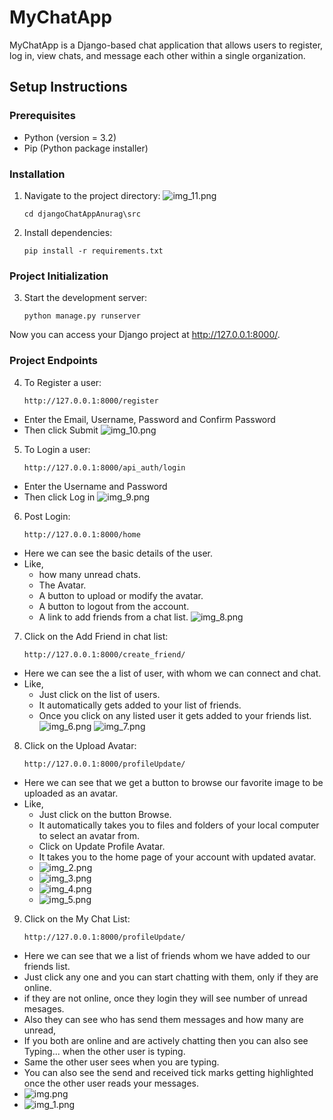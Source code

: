 # MyChatApp

MyChatApp is a Django-based chat application that allows users to register, log in, view chats, and message each other within a single organization.

## Setup Instructions

### Prerequisites

- Python (version = 3.2)
- Pip (Python package installer)

### Installation

1. Navigate to the project directory:
![img_11.png](img_11.png)
    ```
    cd djangoChatAppAnurag\src
    ```

2. Install dependencies:

    ```
    pip install -r requirements.txt
    ```

### Project Initialization

3. Start the development server:

    ```
    python manage.py runserver
    ```

Now you can access your Django project at http://127.0.0.1:8000/.


### Project Endpoints

4. To Register a user:

    ```
    http://127.0.0.1:8000/register
    ```
- Enter the Email, Username, Password and Confirm Password
- Then click Submit
![img_10.png](img_10.png)

5. To Login a user:

    ```
    http://127.0.0.1:8000/api_auth/login
    ```
- Enter the Username and Password
- Then click Log in
![img_9.png](img_9.png)

6. Post Login:

    ```
    http://127.0.0.1:8000/home
    ```
- Here we can see the basic details of the user.
- Like, 
  - how many unread chats.
  - The Avatar.
  - A button to upload or modify the avatar.
  - A button to logout from the account.
  - A link to add friends from a chat list.
![img_8.png](img_8.png)

7. Click on the Add Friend in chat list:

    ```
    http://127.0.0.1:8000/create_friend/
    ```
- Here we can see the a list of user, with whom we can connect and chat.
- Like, 
  - Just click on the list of users.
  - It automatically gets added to your list of friends.
  - Once you click on any listed user it gets added to your friends list.
![img_6.png](img_6.png)
![img_7.png](img_7.png)
  
8. Click on the Upload Avatar:

    ```
    http://127.0.0.1:8000/profileUpdate/
    ```
- Here we can see that we get a button to browse our favorite image to be uploaded as an avatar.
- Like, 
  - Just click on the button Browse.
  - It automatically takes you to files and folders of your local computer to select an avatar from.
  - Click on Update Profile Avatar.
  - It takes you to the home page of your account with updated avatar.
  - ![img_2.png](img_2.png)
  - ![img_3.png](img_3.png)
  - ![img_4.png](img_4.png)
  - ![img_5.png](img_5.png)
  
9. Click on the My Chat List:

    ```
    http://127.0.0.1:8000/profileUpdate/
    ```
- Here we can see that we a list of friends whom we have added to our friends list.
- Just click any one and you can start chatting with them, only if they are online. 
- if they are not online, once they login they will see number of unread mesages.
- Also they can see who has send them messages and how many are unread,
- If you both are online and are actively chatting then you can also see Typing... when the other user is typing.
- Same the other user sees when you are typing.
- You can also see the send and received tick marks getting highlighted once the other user reads your messages.
- ![img.png](img.png)
- ![img_1.png](img_1.png)